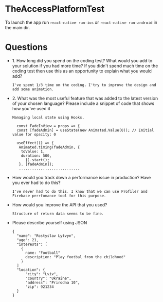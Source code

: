 # TheAccessPlatformTest
To launch the app run <code>react-native run-ios</code> or <code>react-native run-android</code> in the main dir.

# Questions #

<ul>
<li>1. How long did you spend on the coding test? What would you add to your
solution if you had more time? If you didn't spend much time on the coding
test then use this as an opportunity to explain what you would add?

    I've spent 1/3 time on the coding. I'try to improve the design and add some animation. 
</li>

<li>2. What was the most useful feature that was added to the latest version of
your chosen language? Please include a snippet of code that shows how
you've used it </li>
  
    Managing local state using Hooks.
    
      const FadeInView = props => {
      const [fadeAdmin] = useState(new Animated.Value(0)); // Initial value for opacity: 0

      useEffect(() => {
       Animated.timing(fadeAdmin, {
        toValue: 1,
        duration: 500,
          }).start();
       }, [fadeAdmin]);
       ............................
      
 <li>How would you track down a performance issue in production? Have you
ever had to do this?</li>
    
    I've never had to do this. I know that we can use Profiler and Firebase perrfomance tool for this purpose.
    
<li>How would you improve the API that you used?</li>
    
    Structure of return data seems to be fine. 
    
<li>Please describe yourself using JSON</li>
    
    {
      "name": "Rostyslav Lytvyn",
      "age": 21,
      "interests": [
        {
          name: "Football"
          description: "Play footbal from the childhood"
        }
      ]
      "location": {
          "city": "Lviv",
          "country": "Ukraine",
          "address": "Prirodna 10",
          "zip": 921234
      }
    }
</ul>
